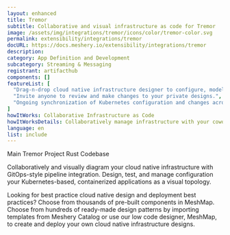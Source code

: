 ```yaml
---
layout: enhanced
title: Tremor
subtitle: Collaborative and visual infrastructure as code for Tremor
image: /assets/img/integrations/tremor/icons/color/tremor-color.svg
permalink: extensibility/integrations/tremor
docURL: https://docs.meshery.io/extensibility/integrations/tremor
description: 
category: App Definition and Development
subcategory: Streaming & Messaging
registrant: artifacthub
components: []
featureList: [
  "Drag-n-drop cloud native infrastructure designer to configure, model, and deploy your workloads.",
  "Invite anyone to review and make changes to your private designs.",
  "Ongoing synchronization of Kubernetes configuration and changes across any number of clusters."
]
howItWorks: Collaborative Infrastructure as Code
howItWorksDetails: Collaboratively manage infrastructure with your coworkers synchronously sharing the same designs.
language: en
list: include
---
```

<p>
Main Tremor Project Rust Codebase
</p>
<p>
    Collaboratively and visually diagram your cloud native infrastructure with GitOps-style pipeline integration. Design, test, and manage configuration your Kubernetes-based, containerized applications as a visual topology.
</p>
<p>
    Looking for best practice cloud native design and deployment best practices? Choose from thousands of pre-built components in MeshMap. Choose from hundreds of ready-made design patterns by importing templates from Meshery Catalog or use our low code designer, MeshMap, to create and deploy your own cloud native infrastructure designs.
</p>
